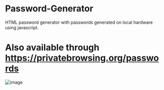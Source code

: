 # Password-Generator
HTML password generator with passwords generated on local hardware using javascript.

# Also available through https://privatebrowsing.org/passwords

![image](https://github.com/SharpPig/Password-Generator/assets/43187312/f8be1b57-db7c-4c1f-8dd1-0123ca3cf056)
